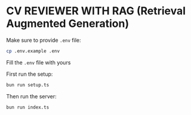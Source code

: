 # CV REVIEWER WITH RAG (Retrieval Augmented Generation)

Make sure to provide `.env` file:

```bash
cp .env.example .env
```

Fill the `.env` file with yours

First run the setup:

```bash
bun run setup.ts
```

Then run the server:

```bash
bun run index.ts
```
